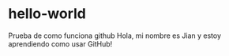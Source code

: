 # hello-world
Prueba de como funciona github
Hola, mi nombre es Jian y estoy aprendiendo como usar GitHub!
